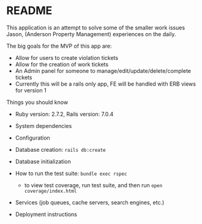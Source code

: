 # README

This application is an attempt to solve some of the smaller work issues Jason, (Anderson Property Management) experiences on the daily.

The big goals for the MVP of this app are:

* Allow for users to create violation tickets
* Allow for the creation of work tickets
* An Admin panel for someone to manage/edit/update/delete/complete tickets
* Currently this will be a rails only app, FE will be handled with ERB views for version 1

Things you should know

* Ruby version: 2.7.2, Rails version: 7.0.4
* System dependencies

* Configuration

* Database creation: `rails db:create`

* Database initialization

* How to run the test suite: `bundle exec rspec`
  * to view test coverage, run test suite, and then run `open coverage/index.html`

* Services (job queues, cache servers, search engines, etc.)

* Deployment instructions

